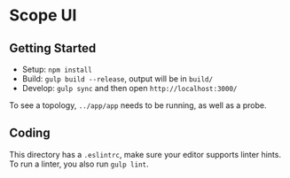 # Scope UI

## Getting Started

- Setup: `npm install`
- Build: `gulp build --release`, output will be in `build/`
- Develop: `gulp sync` and then open `http://localhost:3000/`

To see a topology, `../app/app` needs to be running, as well as a probe.

## Coding

This directory has a `.eslintrc`, make sure your editor supports linter hints.
To run a linter, you also run `gulp lint`.

